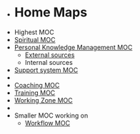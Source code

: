 - # Home Maps
- Highest MOC
- [Spiritual MOC](<Spiritual MOC.md>)
- [Personal Knowledge Management MOC](<Personal Knowledge Management MOC.md>)
    - [External sources](<External sources.md>)
    - Internal sources
- [Support system MOC](<Support system MOC.md>)
- 
- [Coaching MOC](<Coaching MOC.md>)
- [Training MOC](<Training MOC.md>)
- [Working Zone MOC](<Working Zone MOC.md>)
- 
- Smaller MOC working on
    - [Workflow MOC](<Workflow MOC.md>)
